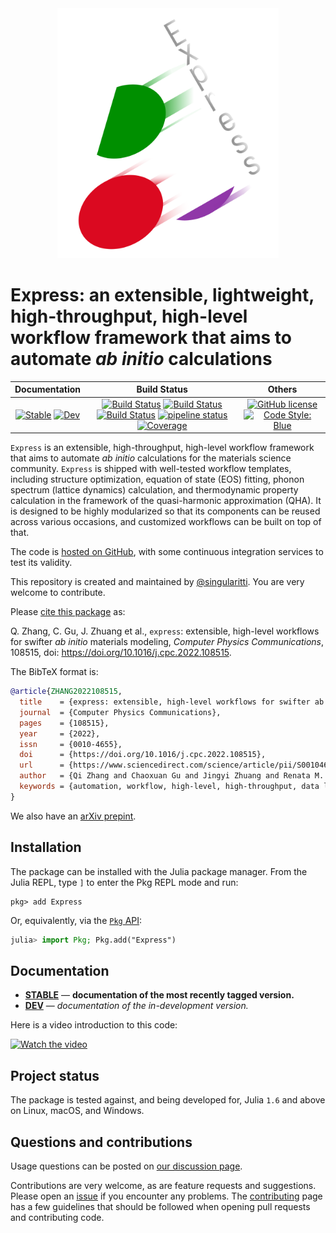 <div align="center">
  <img src="https://raw.githubusercontent.com/MineralsCloud/Express.jl/master/docs/src/assets/logo.png" height="400"><br>
</div>

# Express: an extensible, lightweight, high-throughput, high-level workflow framework that aims to automate _ab initio_ calculations

|                                 **Documentation**                                  |                                                                                                 **Build Status**                                                                                                 |                                        **Others**                                         |
| :--------------------------------------------------------------------------------: | :--------------------------------------------------------------------------------------------------------------------------------------------------------------------------------------------------------------: | :---------------------------------------------------------------------------------------: |
| [![Stable][docs-stable-img]][docs-stable-url] [![Dev][docs-dev-img]][docs-dev-url] | [![Build Status][gha-img]][gha-url] [![Build Status][appveyor-img]][appveyor-url] [![Build Status][cirrus-img]][cirrus-url] [![pipeline status][gitlab-img]][gitlab-url] [![Coverage][codecov-img]][codecov-url] | [![GitHub license][license-img]][license-url] [![Code Style: Blue][style-img]][style-url] |

[docs-stable-img]: https://img.shields.io/badge/docs-stable-blue.svg
[docs-stable-url]: https://MineralsCloud.github.io/Express.jl/stable
[docs-dev-img]: https://img.shields.io/badge/docs-dev-blue.svg
[docs-dev-url]: https://MineralsCloud.github.io/Express.jl/dev
[gha-img]: https://github.com/MineralsCloud/Express.jl/workflows/CI/badge.svg
[gha-url]: https://github.com/MineralsCloud/Express.jl/actions
[appveyor-img]: https://ci.appveyor.com/api/projects/status/github/MineralsCloud/Express.jl?svg=true
[appveyor-url]: https://ci.appveyor.com/project/singularitti/Express-jl
[cirrus-img]: https://api.cirrus-ci.com/github/MineralsCloud/Express.jl.svg
[cirrus-url]: https://cirrus-ci.com/github/MineralsCloud/Express.jl
[gitlab-img]: https://gitlab.com/singularitti/Express.jl/badges/master/pipeline.svg
[gitlab-url]: https://gitlab.com/singularitti/Express.jl/-/pipelines
[codecov-img]: https://codecov.io/gh/MineralsCloud/Express.jl/branch/master/graph/badge.svg
[codecov-url]: https://codecov.io/gh/MineralsCloud/Express.jl
[license-img]: https://img.shields.io/github/license/MineralsCloud/Express.jl
[license-url]: https://github.com/MineralsCloud/Express.jl/blob/master/LICENSE
[style-img]: https://img.shields.io/badge/code%20style-blue-4495d1.svg
[style-url]: https://github.com/invenia/BlueStyle

`Express` is an extensible, high-throughput, high-level workflow framework that aims to
automate _ab initio_ calculations for the materials science community. `Express` is shipped
with well-tested workflow templates, including structure optimization, equation of state
(EOS) fitting, phonon spectrum (lattice dynamics) calculation, and thermodynamic property
calculation in the framework of the quasi-harmonic approximation (QHA). It is designed to be
highly modularized so that its components can be reused across various occasions, and
customized workflows can be built on top of that.

The code is [hosted on GitHub](https://github.com/MineralsCloud/Express.jl),
with some continuous integration services to test its validity.

This repository is created and maintained by [@singularitti](https://github.com/singularitti).
You are very welcome to contribute.

Please [cite this package](https://doi.org/10.1016/j.cpc.2022.108515) as:

Q. Zhang, C. Gu, J. Zhuang et al., `express`: extensible, high-level workflows for swifter *ab initio* materials modeling, *Computer Physics Communications*, 108515, doi: https://doi.org/10.1016/j.cpc.2022.108515.

The BibTeX format is: 

```bibtex
@article{ZHANG2022108515,
  title    = {express: extensible, high-level workflows for swifter ab initio materials modeling},
  journal  = {Computer Physics Communications},
  pages    = {108515},
  year     = {2022},
  issn     = {0010-4655},
  doi      = {https://doi.org/10.1016/j.cpc.2022.108515},
  url      = {https://www.sciencedirect.com/science/article/pii/S001046552200234X},
  author   = {Qi Zhang and Chaoxuan Gu and Jingyi Zhuang and Renata M. Wentzcovitch},
  keywords = {automation, workflow, high-level, high-throughput, data lineage}
}
```

We also have an [arXiv prepint](https://arxiv.org/abs/2109.11724).

## Installation

The package can be installed with the Julia package manager.
From the Julia REPL, type `]` to enter the Pkg REPL mode and run:

```
pkg> add Express
```

Or, equivalently, via the [`Pkg` API](https://pkgdocs.julialang.org/v1/getting-started/):

```julia
julia> import Pkg; Pkg.add("Express")
```

## Documentation

- [**STABLE**][docs-stable-url] — **documentation of the most recently tagged version.**
- [**DEV**][docs-dev-url] — _documentation of the in-development version._

Here is a video introduction to this code:

[![Watch the video](https://img.youtube.com/vi/N5_NUIaXnng/maxresdefault.jpg)](https://youtu.be/N5_NUIaXnng)

## Project status

The package is tested against, and being developed for, Julia `1.6` and above on Linux,
macOS, and Windows.

## Questions and contributions

Usage questions can be posted on [our discussion page][discussions-url].

Contributions are very welcome, as are feature requests and suggestions. Please open an
[issue][issues-url] if you encounter any problems. The [contributing](@ref) page has
a few guidelines that should be followed when opening pull requests and contributing code.

[discussions-url]: https://github.com/MineralsCloud/Express.jl/discussions
[issues-url]: https://github.com/MineralsCloud/Express.jl/issues
[contrib-url]: https://github.com/MineralsCloud/Express.jl/discussions
